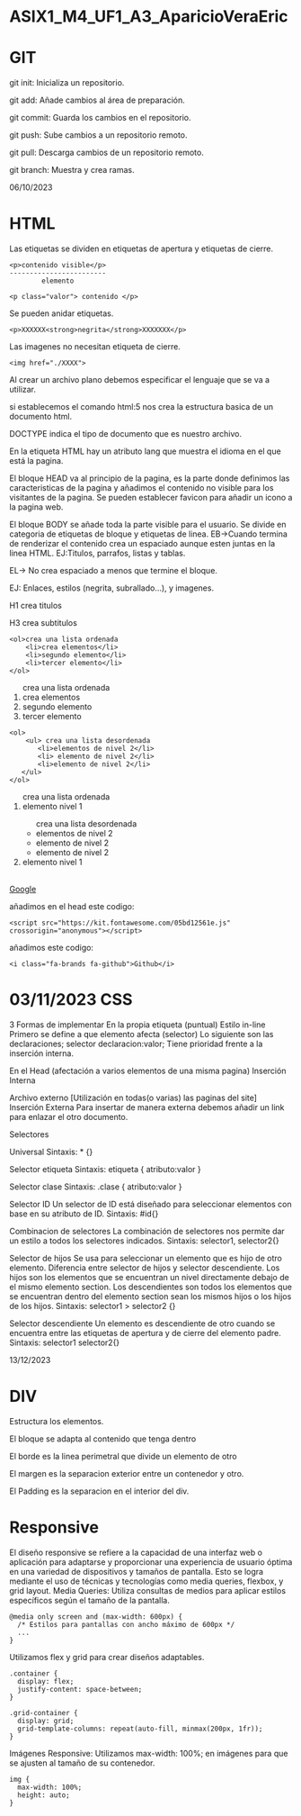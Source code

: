 # ASIX1_M4_UF1_A3_AparicioVeraEric
GIT
======================
git init: Inicializa un repositorio.

git add: Añade cambios al área de preparación.

git commit: Guarda los cambios en el repositorio.

git push: Sube cambios a un repositorio remoto.

git pull: Descarga cambios de un repositorio remoto.

git branch: Muestra y crea ramas.

06/10/2023

HTML
======================
Las etiquetas se dividen en etiquetas de apertura y etiquetas de cierre.
```
<p>contenido visible</p>
------------------------
        elemento
```


```
<p class="valor"> contenido </p>
```

Se pueden anidar etiquetas.
```
<p>XXXXXX<strong>negrita</strong>XXXXXXX</p>
```

Las imagenes no necesitan etiqueta de cierre.
```
<img href="./XXXX">
```


Al crear un archivo plano debemos especificar el lenguaje que se va a utilizar.

si establecemos el comando html:5 nos crea la estructura basica de un documento html.

DOCTYPE indica el tipo de documento que es nuestro archivo.

En la etiqueta HTML hay un atributo lang que muestra el idioma en el que está la pagina.

El bloque HEAD va al principio de la pagina, es la parte donde definimos las caracteristicas de la pagina y añadimos el contenido no visible para los visitantes de la pagina. Se pueden establecer favicon para añadir un icono a la pagina web.

El bloque BODY se añade toda la parte visible para el usuario. 
Se divide en categoria de etiquetas de bloque y etiquetas de linea.
EB->Cuando termina de renderizar el contenido crea un espaciado aunque esten juntas en la linea HTML.
EJ:Titulos, parrafos, listas y tablas.

EL-> No crea espaciado a menos que termine el bloque.

EJ: Enlaces, estilos (negrita, subrallado...), y imagenes.

H1 crea titulos

H3 crea subtitulos
```
<ol>crea una lista ordenada
    <li>crea elementos</li>
    <li>segundo elemento</li>
    <li>tercer elemento</li>
</ol>
```

<ol>crea una lista ordenada
    <li>crea elementos</li>
    <li>segundo elemento</li>
    <li>tercer elemento</li>
</ol>

```
<ol>
    <ul> crea una lista desordenada
       <li>elementos de nivel 2</li>
       <li> elemento de nivel 2</li>
       <li>elemento de nivel 2</li>
   </ul>
</ol>
```

<ol> crea una lista ordenada
    <li>elemento nivel 1</li>
    <ul> crea una lista desordenada
       <li>elementos de nivel 2</li>
       <li> elemento de nivel 2</li>
       <li>elemento de nivel 2</li>
   </ul>
   <li>elemento nivel 1</li>
</ol>
</br>
<a href="https://www.google.es" target="_blank">Google</a>



añadimos en el head este codigo: 
```
<script src="https://kit.fontawesome.com/05bd12561e.js" crossorigin="anonymous"></script> 
```

añadimos este codigo:
```
<i class="fa-brands fa-github">Github</i>
```

<h1> 03/11/2023 CSS</h1>
3 Formas de implementar
En la propia etiqueta (puntual)
Estilo in-line
Primero se define a que elemento afecta (selector)
Lo siguiente son las declaraciones;
selector declaracion:valor;
Tiene prioridad frente a la inserción interna.

En el Head (afectación a varios elementos de una misma pagina)
Inserción Interna

Archivo externo [Utilización en todas(o varias) las paginas del site]
Inserción Externa
Para insertar de manera externa debemos añadir un link para enlazar el otro documento.

Selectores

Universal 
Sintaxis: * {}

Selector etiqueta
Sintaxis: etiqueta { atributo:valor }

Selector clase
Sintaxis: .clase { atributo:valor }

Selector ID
Un selector de ID está diseñado para seleccionar elementos con base en su atributo de ID.
Sintaxis: #id{}

Combinacion de selectores
La combinación de selectores nos permite dar un estilo a todos los selectores indicados.
Sintaxis: selector1, selector2{}

Selector de hijos
Se usa para seleccionar un elemento que es hijo de otro elemento.
Diferencia entre selector de hijos y selector descendiente. Los hijos son los elementos que se encuentran un nivel directamente debajo de el mismo elemento section. Los descendientes son todos los elementos que se encuentran dentro del elemento section sean los mismos hijos o los hijos de los hijos.
Sintaxis: selector1 > selector2 {}

Selector descendiente
Un elemento es descendiente de otro cuando se encuentra entre las etiquetas de apertura y de cierre del elemento padre.
Sintaxis: selector1 selector2{}

13/12/2023

DIV
======================
Estructura los elementos.

El bloque se adapta al contenido que tenga dentro

El borde es la linea perimetral que divide un elemento de otro

El margen es la separacion exterior entre un contenedor y otro.

El Padding es la separacion en el interior del div.

Responsive
======================
El diseño responsive se refiere a la capacidad de una interfaz web o aplicación para adaptarse y proporcionar una experiencia de usuario óptima en una variedad de dispositivos y tamaños de pantalla. Esto se logra mediante el uso de técnicas y tecnologías como media queries, flexbox, y grid layout.
Media Queries: Utiliza consultas de medios para aplicar estilos específicos según el tamaño de la pantalla.
```
@media only screen and (max-width: 600px) {
  /* Estilos para pantallas con ancho máximo de 600px */
  ...
}

```
Utilizamos flex y grid para crear diseños adaptables.
```
.container {
  display: flex;
  justify-content: space-between;
}

.grid-container {
  display: grid;
  grid-template-columns: repeat(auto-fill, minmax(200px, 1fr));
}

```
Imágenes Responsive: Utilizamos max-width: 100%; en imágenes para que se ajusten al tamaño de su contenedor.

```
img {
  max-width: 100%;
  height: auto;
}

```

